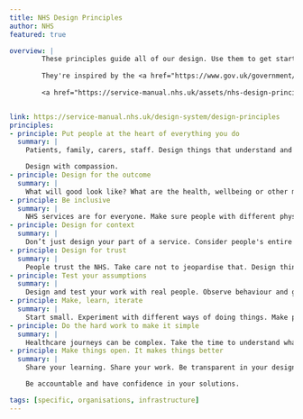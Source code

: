 ```yaml
---
title: NHS Design Principles
author: NHS
featured: true

overview: | 
        These principles guide all of our design. Use them to get started on a project and to help with making decisions.
        
        They're inspired by the <a href="https://www.gov.uk/government/publications/the-nhs-constitution-for-england/the-nhs-constitution-for-england">NHS Constitution</a> that's steered the NHS for 70 years.
        
        <a href="https://service-manual.nhs.uk/assets/nhs-design-principles.pdf">NHS Design Principles poster</a> (PDF, 177kb)


link: https://service-manual.nhs.uk/design-system/design-principles
principles:
- principle: Put people at the heart of everything you do 
  summary: |
    Patients, family, carers, staff. Design things that understand and respect people's needs. Take the time to learn about the whole person - their emotional, physical and technical needs.

    Design with compassion. 
- principle: Design for the outcome 
  summary: |
    What will good look like? What are the health, wellbeing or other measurable outcomes that your work will impact? Your work should improve lives, either directly or indirectly.
- principle: Be inclusive 
  summary: |
    NHS services are for everyone. Make sure people with different physical, mental health, social, cultural or learning needs can use your design.
- principle: Design for context 
  summary: |
    Don’t just design your part of a service. Consider people's entire experience, and the infrastructure and processes involved. Think about how people begin and end their time with what you are designing.
- principle: Design for trust
  summary: |
    People trust the NHS. Take care not to jeopardise that. Design things that are reliable and secure.
- principle: Test your assumptions 
  summary: |
    Design and test your work with real people. Observe behaviour and gather evidence. Work with subject experts and existing research. Do not rely on hunches.
- principle: Make, learn, iterate 
  summary: |
    Start small. Experiment with different ways of doing things. Make prototypes to improve your understanding. Test and refine.
- principle: Do the hard work to make it simple
  summary: |
    Healthcare journeys can be complex. Take the time to understand what you are trying to solve. Do not push complexity onto the people using what you are designing.
- principle: Make things open. It makes things better 
  summary: |
    Share your learning. Share your work. Be transparent in your design decisions.

    Be accountable and have confidence in your solutions.

tags: [specific, organisations, infrastructure]
---
```

